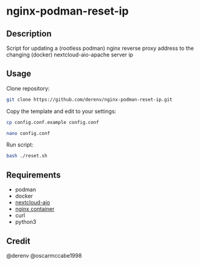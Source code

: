 # nginx-podman-reset-ip

## Description
Script for updating a (rootless podman) nginx reverse proxy address to the changing (docker) nextcloud-aio-apache server ip 

## Usage

Clone repository:
```bash
git clone https://github.com/derenv/nginx-podman-reset-ip.git
```

Copy the template and edit to your settings:
```bash
cp config.conf.example config.conf

nano config.conf
```

Run script:
```bash
bash ./reset.sh
```

## Requirements

- podman
- docker
- [nextcloud-aio](https://github.com/nextcloud/all-in-one)
- [nginx container](https://nginxproxymanager.com/setup/)
- curl
- python3

## Credit

@derenv
@oscarmccabe1998

